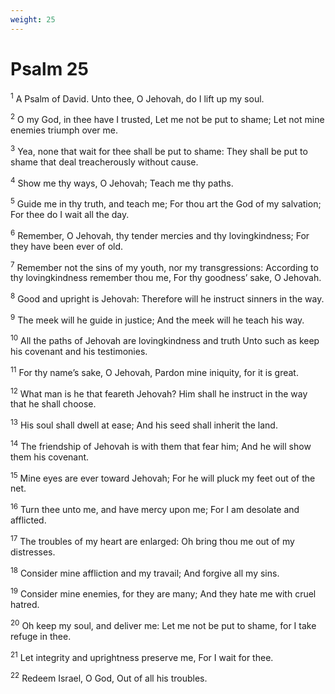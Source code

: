 ```yaml
---
weight: 25
---
```


# Psalm 25

<sup>1</sup> A Psalm of David. Unto thee, O Jehovah, do I lift up my soul. 

<sup>2</sup> O my God, in thee have I trusted, Let me not be put to shame; Let not mine enemies triumph over me. 

<sup>3</sup> Yea, none that wait for thee shall be put to shame: They shall be put to shame that deal treacherously without cause. 

<sup>4</sup> Show me thy ways, O Jehovah; Teach me thy paths. 

<sup>5</sup> Guide me in thy truth, and teach me; For thou art the God of my salvation; For thee do I wait all the day. 

<sup>6</sup> Remember, O Jehovah, thy tender mercies and thy lovingkindness; For they have been ever of old. 

<sup>7</sup> Remember not the sins of my youth, nor my transgressions: According to thy lovingkindness remember thou me, For thy goodness’ sake, O Jehovah. 

<sup>8</sup> Good and upright is Jehovah: Therefore will he instruct sinners in the way. 

<sup>9</sup> The meek will he guide in justice; And the meek will he teach his way. 

<sup>10</sup> All the paths of Jehovah are lovingkindness and truth Unto such as keep his covenant and his testimonies. 

<sup>11</sup> For thy name’s sake, O Jehovah, Pardon mine iniquity, for it is great. 

<sup>12</sup> What man is he that feareth Jehovah? Him shall he instruct in the way that he shall choose. 

<sup>13</sup> His soul shall dwell at ease; And his seed shall inherit the land. 

<sup>14</sup> The friendship of Jehovah is with them that fear him; And he will show them his covenant. 

<sup>15</sup> Mine eyes are ever toward Jehovah; For he will pluck my feet out of the net. 

<sup>16</sup> Turn thee unto me, and have mercy upon me; For I am desolate and afflicted. 

<sup>17</sup> The troubles of my heart are enlarged: Oh bring thou me out of my distresses. 

<sup>18</sup> Consider mine affliction and my travail; And forgive all my sins. 

<sup>19</sup> Consider mine enemies, for they are many; And they hate me with cruel hatred. 

<sup>20</sup> Oh keep my soul, and deliver me: Let me not be put to shame, for I take refuge in thee. 

<sup>21</sup> Let integrity and uprightness preserve me, For I wait for thee. 

<sup>22</sup> Redeem Israel, O God, Out of all his troubles. 


